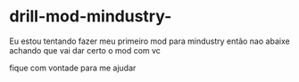 # drill-mod-mindustry-
Eu estou tentando fazer meu primeiro mod para mindustry então nao abaixe achando que vai dar certo o mod com vc

fique com vontade para me ajudar 
